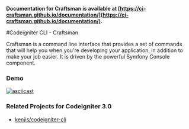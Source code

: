 **Documentation for Craftsman is available at [https://ci-craftsman.github.io/documentation/](https://ci-craftsman.github.io/documentation/).**

#Codeigniter CLI - Craftsman

Craftsman is a command line interface that provides a set of commands that will help you when you're developing your application, in addition to make your job easier. It is driven by the powerful Symfony Console component.

### Demo

[![asciicast](https://asciinema.org/a/45166.png)](https://asciinema.org/a/45166)

### Related Projects for CodeIgniter 3.0

* [kenjis/codeigniter-cli](https://github.com/kenjis/codeigniter-cli)
